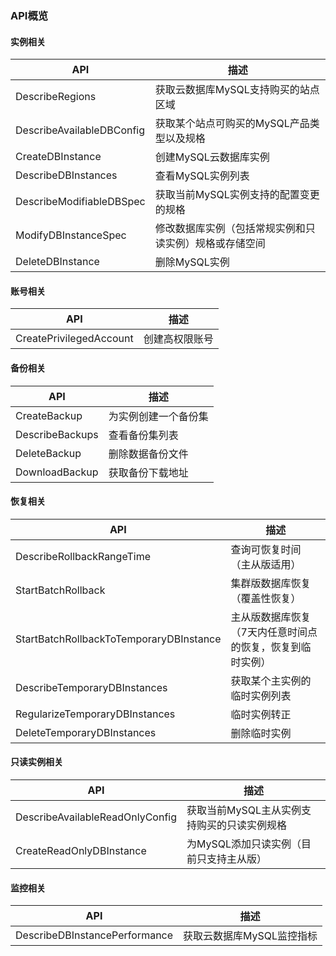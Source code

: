 ### API概览

#### 实例相关

| API                       | 描述                                                   |
| ------------------------- | ------------------------------------------------------ |
| DescribeRegions           | 获取云数据库MySQL支持购买的站点区域                    |
| DescribeAvailableDBConfig | 获取某个站点可购买的MySQL产品类型以及规格              |
| CreateDBInstance          | 创建MySQL云数据库实例                                  |
| DescribeDBInstances       | 查看MySQL实例列表                                      |
| DescribeModifiableDBSpec  | 获取当前MySQL实例支持的配置变更的规格                  |
| ModifyDBInstanceSpec      | 修改数据库实例（包括常规实例和只读实例）规格或存储空间 |
| DeleteDBInstance          | 删除MySQL实例                                          |

#### 账号相关

| API                     | 描述           |
| ----------------------- | -------------- |
| CreatePrivilegedAccount | 创建高权限账号 |

#### 备份相关

| API             | 描述                 |
| --------------- | -------------------- |
| CreateBackup    | 为实例创建一个备份集 |
| DescribeBackups | 查看备份集列表       |
| DeleteBackup    | 删除数据备份文件     |
| DownloadBackup  | 获取备份下载地址     |

#### 恢复相关

| API                                     | 描述                                                      |
| --------------------------------------- | --------------------------------------------------------- |
| DescribeRollbackRangeTime               | 查询可恢复时间（主从版适用）                              |
| StartBatchRollback                      | 集群版数据库恢复（覆盖性恢复）                            |
| StartBatchRollbackToTemporaryDBInstance | 主从版数据库恢复（7天内任意时间点的恢复，恢复到临时实例） |
| DescribeTemporaryDBInstances            | 获取某个主实例的临时实例列表                              |
| RegularizeTemporaryDBInstances          | 临时实例转正                                              |
| DeleteTemporaryDBInstances              | 删除临时实例                                              |

#### 只读实例相关

| API                             | 描述                                        |
| ------------------------------- | ------------------------------------------- |
| DescribeAvailableReadOnlyConfig | 获取当前MySQL主从实例支持购买的只读实例规格 |
| CreateReadOnlyDBInstance        | 为MySQL添加只读实例（目前只支持主从版）     |

#### 监控相关

| API                           | 描述                      |
| ----------------------------- | ------------------------- |
| DescribeDBInstancePerformance | 获取云数据库MySQL监控指标 |

